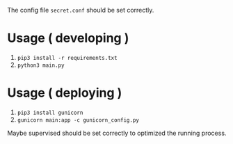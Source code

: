 The config file `secret.conf` should be set correctly.

# Usage ( developing )
1. `pip3 install -r requirements.txt`
2. `python3 main.py`

# Usage ( deploying )
1. `pip3 install gunicorn`
2. `gunicorn main:app -c gunicorn_config.py` 

Maybe supervised should be set correctly to optimized the running process.
